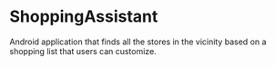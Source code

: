 # ShoppingAssistant

Android application that finds all the stores in the vicinity based on a shopping list that users can customize.

